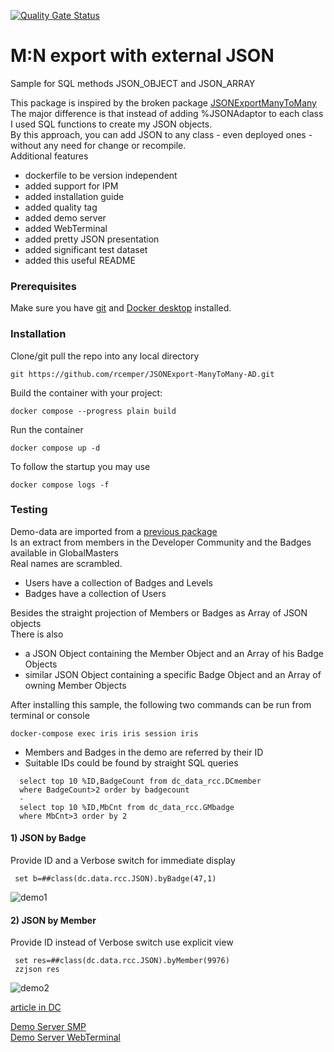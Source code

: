 [![Quality Gate Status](https://community.objectscriptquality.com/api/project_badges/measure?project=intersystems_iris_community%2FM-N-external-JSON&metric=alert_status)](https://community.objectscriptquality.com/dashboard?id=intersystems_iris_community%2FM-N-external-JSON)

# M:N export with external JSON
Sample for SQL methods JSON_OBJECT and JSON_ARRAY

This package is inspired by the broken package [JSONExportManyToMany](https://openexchange.intersystems.com/package/JSONExportManyToMany)    
The major difference is that instead of adding %JSONAdaptor to each class   
I used SQL functions to create my JSON objects.   
By this approach, you can add JSON to any class - even deployed ones -   
without any need for change or recompile.   
Additional features    
- dockerfile to be version independent   
- added support for IPM  
- added installation guide   
- added quality tag  
- added demo server  
- added WebTerminal  
- added pretty JSON presentation    
- added significant test dataset    
- added this useful README     

### Prerequisites    
Make sure you have [git](https://git-scm.com/book/en/v2/Getting-Started-Installing-Git) and [Docker desktop](https://www.docker.com/products/docker-desktop) installed.    
### Installation   
Clone/git pull the repo into any local directory  

````    
git https://github.com/rcemper/JSONExport-ManyToMany-AD.git
````    
   
Build the container with your project:   

````
docker compose --progress plain build
````

Run the container

 ````
docker compose up -d
````
To follow the startup you may use

````
docker compose logs -f
````
### Testing 

Demo-data are imported from a [previous package](https://github.com/rcemper/Dataset-Lightweight-M-N)    
Is an extract from members in the Developer Community and the Badges available in GlobalMasters  
Real names are scrambled. 
- Users have a collection of Badges and Levels    
- Badges have a collection of Users
        
Besides the straight projection of Members or Badges as Array of JSON objects    
There is also
- a JSON Object containing the Member Object and an Array of his Badge Objects    
- similar JSON Object containing a specific Badge Object and an Array of owning Member Objects
 
After installing this sample, the following two commands can be run from terminal or console

````
docker-compose exec iris iris session iris    
````
- Members and Badges in the demo are referred by their ID
- Suitable IDs could be found by straight SQL queries
````
  select top 10 %ID,BadgeCount from dc_data_rcc.DCmember  
  where BadgeCount>2 order by badgecount
  -
  select top 10 %ID,MbCnt from dc_data_rcc.GMbadge
  where MbCnt>3 order by 2
````

#### 1) JSON by Badge      
Provide ID and a Verbose switch for immediate display  
````
 set b=##class(dc.data.rcc.JSON).byBadge(47,1)
````
  ![demo1](https://github.com/rcemper/M-N-external-JSON/assets/31236645/5a0c61df-9c3c-44d3-9714-98555df14361)

#### 2) JSON by Member
Provide ID instead of Verbose switch use explicit view  
````
 set res=##class(dc.data.rcc.JSON).byMember(9976)
 zzjson res
````
![demo2](https://github.com/rcemper/M-N-external-JSON/assets/31236645/a5862782-be3a-40d4-92eb-bf4a2dc425c5)



[article in DC](void)

[Demo Server SMP](https://m-n-json.demo.community.intersystems.com/csp/sys/UtilHome.csp)    
[Demo Server WebTerminal](https://m-n-json.demo.community.intersystems.com/terminal/)   
